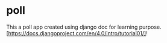 # poll

This a poll app created using django doc for learning purpose.
[https://docs.djangoproject.com/en/4.0/intro/tutorial01/]!
